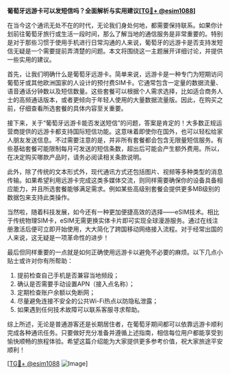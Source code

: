 **葡萄牙远游卡可以发短信吗？全面解析与实用建议[[TG💪+ @esim1088](https://t.me/s/esim1088)]**

在当今这个通讯无处不在的时代，无论我们身处何地，都需要保持联系。如果你计划前往葡萄牙旅行或生活一段时间，那么了解当地的通信服务是非常重要的。特别是对于那些习惯于使用手机进行日常沟通的人来说，葡萄牙的远游卡是否支持发短信无疑是一个需要提前弄清楚的问题。本文将围绕这一主题展开详细讨论，并提供一些实用的建议。

首先，让我们明确什么是葡萄牙远游卡。简单来说，远游卡是一种专门为短期访问葡萄牙或其他欧洲国家的人设计的预付费SIM卡。它通常包含一定量的数据流量、语音通话分钟数以及短信数量。这些套餐可以根据个人需求选择，比如适合商务人士的高频通话版本，或者更倾向于年轻人使用的大量数据流量版。因此，在购买之前，仔细查看所选套餐的具体内容至关重要。

接下来，关于“葡萄牙远游卡能否发送短信”的问题，答案是肯定的！大多数正规运营商提供的远游卡都支持国际短信功能。这意味着即使你在国外，也可以轻松给家人朋友发送信息。不过需要注意的是，并非所有套餐都会包含无限量短信服务。有些基础套餐可能限制每月可发送的短信条数，超出后可能会产生额外费用。所以，在决定购买哪款产品时，请务必阅读相关条款说明。

此外，除了传统的文本形式外，现代通讯方式还包括图片、视频等多种类型的消息传输。如果希望利用远游卡完成这类多媒体交流，则同样需要确保你的设备具备相应能力，并且所选套餐能够满足需求。例如某些高级别套餐会提供更多MB级别的数据包来支持此类操作。

当然啦，随着科技发展，如今还有一种更加便捷高效的选择——eSIM技术。相比于传统物理SIM卡，eSIM无需更换实体卡片即可实现全球漫游服务。通过在线注册激活后便可立即开始使用，大大简化了跨国移动网络接入流程。对于经常出国的人来说，这无疑是一项革命性的进步！

最后但同样重要的一点就是如何正确使用远游卡以避免不必要的麻烦。以下几点小贴士或许对你有所帮助：
1. 提前检查自己手机是否兼容当地频段；
2. 确认是否需要手动设置APN（接入点名称）；
3. 定期检查账户余额以免断网；
4. 尽量避免连接不安全的公共Wi-Fi热点以防隐私泄露；
5. 如果遇到任何技术故障可以联系客服寻求帮助。

综上所述，无论是普通游客还是长期居住者，在葡萄牙期间都可以依靠远游卡顺利完成各种通讯任务。只要做好充分准备并遵循上述指南，相信每位用户都能享受到愉快顺畅的旅程体验。希望这篇介绍能为大家提供更多参考价值，祝大家旅途平安顺利！

[[TG💪+ @esim1088](https://t.me/s/esim1088) ![Image](https://i.postimg.cc/4NQfJmqS/Snipaste-2025-05-13-00-14-12.png)]